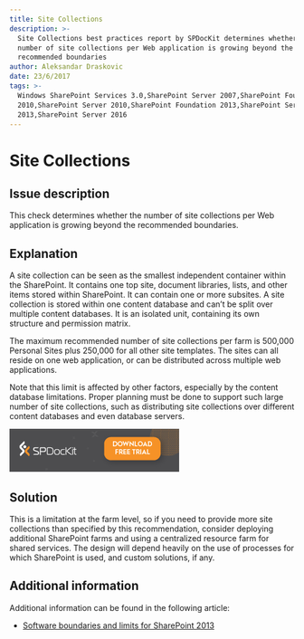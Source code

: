 ```yaml
---
title: Site Collections
description: >-
  Site Collections best practices report by SPDocKit determines whether the
  number of site collections per Web application is growing beyond the
  recommended boundaries
author: Aleksandar Draskovic
date: 23/6/2017
tags: >-
  Windows SharePoint Services 3.0,SharePoint Server 2007,SharePoint Foundation
  2010,SharePoint Server 2010,SharePoint Foundation 2013,SharePoint Server
  2013,SharePoint Server 2016
---
```


# Site Collections

## Issue description

This check determines whether the number of site collections per Web application is growing beyond the recommended boundaries.

## Explanation

A site collection can be seen as the smallest independent container within the SharePoint. It contains one top site, document libraries, lists, and other items stored within SharePoint. It can contain one or more subsites. A site collection is stored within one content database and can’t be split over multiple content databases. It is an isolated unit, containing its own structure and permission matrix.

The maximum recommended number of site collections per farm is 500,000 Personal Sites plus 250,000 for all other site templates. The sites can all reside on one web application, or can be distributed across multiple web applications.

Note that this limit is affected by other factors, especially by the content database limitations. Proper planning must be done to support such large number of site collections, such as distributing site collections over different content databases and even database servers.

[![Download SPDocKit](/.gitbook/assets/spdockit_download.png)](http://bit.ly/2US0Zna)

## Solution

This is a limitation at the farm level, so if you need to provide more site collections than specified by this recommendation, consider deploying additional SharePoint farms and using a centralized resource farm for shared services. The design will depend heavily on the use of processes for which SharePoint is used, and custom solutions, if any.

## Additional information

Additional information can be found in the following article:

* [Software boundaries and limits for SharePoint 2013](https://technet.microsoft.com/en-us/library/cc262787.aspx)

